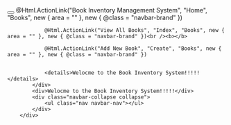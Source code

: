 <!DOCTYPE html>
<html>
<head>
    <meta charset="utf-8" />
    <meta name="viewport" content="width=device-width, initial-scale=20.0">
    <title>@ViewBag.Title - Book Inventory Management System</title>
    <link href="~/Content/Site.css" rel="stylesheet" type="text/css" />
    <link href="~/Content/bootstrap.min.css" rel="stylesheet" type="text/css" />
    <script src="~/Scripts/modernizr-2.6.2.js"></script>
</head>
<body>
    <div class="navbar navbar-inverse navbar-fixed-top">
        <div class="container">
            <div class="navbar-header">
                <button type="button" class="navbar-toggle" data-toggle="collapse" data-target=".navbar-collapse">
                    <span class="icon-bar"></span>
                    <span class="icon-bar"></span>
                    <span class="icon-bar"></span>
                </button>
                @Html.ActionLink("Book Inventory Management System", "Home", "Books", new { area = "" }, new { @class = "navbar-brand" })<br />

                @Html.ActionLink("View All Books", "Index", "Books", new { area = "" }, new { @class = "navbar-brand" })<br /><b></b>

                @Html.ActionLink("Add New Book", "Create", "Books", new { area = "" }, new { @class = "navbar-brand" })


                <details>Welocme to the Book Inventory System!!!!!</details>
            </div>
            <div>Welocme to the Book Inventory System!!!!!</div>
            <div class="navbar-collapse collapse">
                <ul class="nav navbar-nav"></ul>
            </div>
        </div>
  


